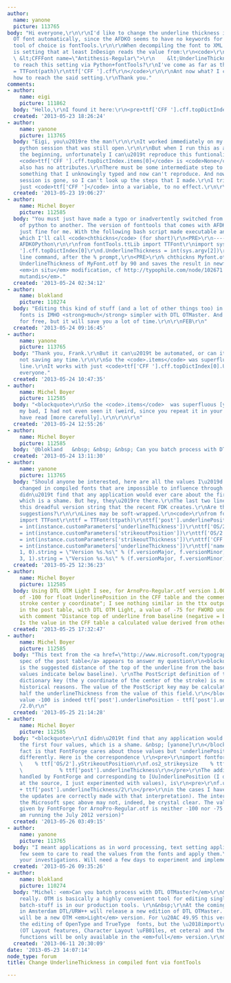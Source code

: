 ```yaml
---
author:
  name: yanone
  picture: 113765
body: "Hi everyone,\r\n\r\nI'd like to change the underline thickness in a compiled
  OT font automatically, since the AFDKO seems to have no keywords for this.\r\nMy
  tool of choice is fontTools.\r\n\r\nWhen decompiling the font to XML via ttx, this
  is setting that at least InDesign reads the value from:\r\n<code>\r\n&lt;CFF>\r\n
  \ &lt;CFFFont name=\"Antithesis-Regular\">\r\n    &lt;UnderlineThickness value=\"90\"/>\r\n</code>\r\n\r\nHow
  to reach this setting via Python+fontTools?\r\nI've come as far as this:\r\n<code>\r\nttf
  = TTFont(path)\r\nttf['CFF '].cff\r\n</code>\r\n\r\nAnt now what? I can't find out
  how to reach the said setting.\r\nThank you."
comments:
- author:
    name: eigi
    picture: 111862
  body: "Hello,\r\nI found it here:\r\n<pre>ttf['CFF '].cff.topDictIndex.items[0].UnderlineThickness</pre>\r\n\r\nEigi"
  created: '2013-05-23 18:26:24'
- author:
    name: yanone
    picture: 113765
  body: "Eigi, you\u2019re the man!\r\n\r\nIt worked immediately on my interactive
    python session that was still open.\r\n\r\nBut when I run this as a script from
    the beginning, unfortunately I can\u2019t reproduce this funtionality.\r\nThen,
    <code>ttf['CFF '].cff.topDictIndex.items[0]</code> is <code>None</code>, and therefore
    also has no attributes.\r\nThere must be some intermediate step to load/decompile
    something that I unknowingly typed and now can't reproduce. And now that previous
    session is gone, so I can't look up the steps that I made.\r\nI tried to load
    just <code>ttf['CFF ']</code> into a variable, to no effect.\r\n\r\nThank you!"
  created: '2013-05-23 19:06:27'
- author:
    name: Michel Boyer
    picture: 112585
  body: "You must just have made a typo or inadvertently switched from one installation
    of python to another. The version of fonttools that comes with AFDKO 2.5 works
    just fine for me. With the following bash script made executable and in your path,
    which I'll call <code>chthickns</code> (for short)\r\n<PRE>\r\n-------\r\n#!/usr/bin/env
    AFDKOPython\r\n\r\nfrom fontTools.ttLib import TTFont\r\nimport sys\r\n\r\nf=TTFont(sys.argv[1])\r\nd=f['CFF
    '].cff.topDictIndex[0]\r\nd.UnderlineThickness = int(sys.argv[2])\r\nf.save(sys.argv[3])\r\n--------\r\n</PRE>\r\nthe
    line command, after the % prompt,\r\n<PRE>\r\n% chthickns Myfont.otf 90 newfont.otf\r\n</PRE>\r\nreplaces
    UnderlineThickness of MyFont.otf by 90 and saves the result in newfont.otf. For
    <em>in situ</em> modification, cf http://typophile.com/node/102671 <em>mutatis
    mutandis</em>."
  created: '2013-05-24 02:34:12'
- author:
    name: blokland
    picture: 110274
  body: "Editing this kind of stuff (and a lot of other things too) in .otf and .ttf
    fonts is IMHO <strong>much</strong> simpler with DTL OTMaster. And no, it's not
    for free, but it will save you a lot of time.\r\n\r\nFEB\r\n"
  created: '2013-05-24 09:16:45'
- author:
    name: yanone
    picture: 113765
  body: "Thank you, Frank.\r\nBut it can\u2019t be automated, or can it, and is therefore
    not saving any time.\r\n\r\nSo the <code>.items</code> was superfluous in Eigi\u2019s
    line.\r\nIt works with just <code>ttf['CFF '].cff.topDictIndex[0].UnderlineThickness</code>.\r\n\r\nThanks,
    everyone."
  created: '2013-05-24 10:47:35'
- author:
    name: Michel Boyer
    picture: 112585
  body: "<blockquote>\r\nSo the <code>.items</code>  was superfluous [yanone]\r\n</blockquote>\r\nOh,
    my bad, I had not even seen it (weird, since you repeat it in your post!). I should
    have read [more carefully].\r\n\r\n\r\n"
  created: '2013-05-24 12:55:26'
- author:
    name: Michel Boyer
    picture: 112585
  body: '@blokland   &nbsp; &nbsp; &nbsp; Can you batch process with DTL OTMaster?'
  created: '2013-05-24 13:11:30'
- author:
    name: yanone
    picture: 113765
  body: "Should anyone be interested, here are all the values I\u2019d like to see
    changed in compiled fonts that are impossible to influence through makeOTF. I
    didn\u2019t find that any application would ever care about the first four values,
    which is a shame. But hey, they\u2019re there.\r\nThe last two lines overwrite
    this dreadful version string that the recent FDK creates.\r\nAre there any more
    suggestions?\r\n\r\nLines may be soft-wrapped.\r\n<code>\r\nfrom fontTools.ttLib
    import TTFont\r\nttf = TTFont(ttpath)\r\nttf['post'].underlinePosition = int(instance.customParameters['underlinePosition'])\r\nttf['post'].underlineThickness
    = int(instance.customParameters['underlineThickness'])\r\nttf['OS/2'].yStrikeoutPosition
    = int(instance.customParameters['strikeoutPosition'])\r\nttf['OS/2'].yStrikeoutSize
    = int(instance.customParameters['strikeoutThickness'])\r\nttf['CFF '].cff.topDictIndex[0].UnderlineThickness
    = int(instance.customParameters['underlineThickness'])\r\nttf['name'].getName(5,
    1, 0).string = \"Version %s.%s\" % (f.versionMajor, f.versionMinor)\r\nttf['name'].getName(5,
    3, 1).string = \"Version %s.%s\" % (f.versionMajor, f.versionMinor)\r\n</code>"
  created: '2013-05-25 12:36:23'
- author:
    name: Michel Boyer
    picture: 112585
  body: Using DTL OTM Light I see, for ArnoPro-Regular.otf version 1.000, a value
    of -100 for float UnderlinePosition in the CFF table and the comment is "Underline
    stroke center y coordinate"; I see nothing similar in the ttx output. I also see
    in the post table, with DTL OTM Light, a value of -75 for FWORD underlinePosition
    with comment "Distance top of underline from baseline (negative = below baseline)".
    Is the value in the CFF table a calculated value derived from other parameters?
  created: '2013-05-25 17:32:47'
- author:
    name: Michel Boyer
    picture: 112585
  body: "This text from the <a href=\"http://www.microsoft.com/typography/OTSpec/post.htm\">Microsoft
    spec of the post table</a> appears to answer my question\r\n<blockquote>\r\nFWord\tunderlinePosition\t\r\nThis
    is the suggested distance of the top of the underline from the baseline (negative
    values indicate below baseline). \r\nThe PostScript definition of this FontInfo
    dictionary key (the y coordinate of the center of the stroke) is not used for
    historical reasons. The value of the PostScript key may be calculated by subtracting
    half the underlineThickness from the value of this field.\r\n</blockquote>\r\nThe
    value -100 is indeed ttf['post'].underlinePosition - ttf['post'].underlineThickness
    /2.0\r\n"
  created: '2013-05-25 21:14:28'
- author:
    name: Michel Boyer
    picture: 112585
  body: "<blockquote>\r\nI didn\u2019t find that any application would ever care about
    the first four values, which is a shame. &nbsp; [yanone]\r\n</blockquote>\r\n\r\nThe
    fact is that FontForge cares about those values but 'underlinePosition' is interpreted
    differently. Here is the correspondence \r\n<pre>\r\nimport fontforge\r\nf=fontforge.open(path)\r\nf.os2_strikeypos
    \    % ttf['OS/2'].yStrikeoutPosition\r\nf.os2_strikeysize    % ttf['OS/2'].yStrikeoutSize\r\nf.uwidth
    \            % ttf['post'].underlineThickness\r\n</pre>\r\nThe additional parameter
    handled by FontForge and corresponding to [Uu]nderlinePosition (I did not look
    at the source, I just experimented with values), is\r\n<pre>\r\nf.upos   % ttf['post'].underlinePosition
    + ttf['post'].underlineThickness/2\r\n</pre>\r\nin the cases I have tested (and
    the updates are correctly made with that interpretation). The interpretation of
    the Microsoft spec above may not, indeed, be crystal clear. The value of f.upos
    given by FontForge for ArnoPro-Regular.otf is neither -100 nor -75 but -50. (I
    am running the July 2012 version)"
  created: '2013-05-26 03:49:15'
- author:
    name: yanone
    picture: 113765
  body: "I meant applications as in word processing, text setting applications. Only
    few seem to care to read the values from the fonts and apply them.\r\nThanks for
    your investigations. Will need a few days to experiment and implement."
  created: '2013-05-26 09:35:26'
- author:
    name: blokland
    picture: 110274
  body: "Michel: <em>Can you batch process with DTL OTMaster?</em>\r\n&nbsp;\r\nNot
    really. OTM is basically a highly convenient tool for editing single fonts. The
    batch-stuff is in our production tools. \r\n&nbsp;\r\nAt the coming ATypI conference
    in Amsterdam DTL/URW++ will release a new edition of DTL OTMaster. Also there
    will be a new OTM <em>Light</em> version. For \u20AC 49.95 this version will allow
    the editing of OpenType and TrueType  fonts, but the \u2018import\u2019/\u2018export\u2019
    (OT Layout features, Character Layout \uFB01les, et cetera) and the glyph-editing
    functions will be only available in the <em>full</em> version.\r\n&nbsp;\r\nFEB"
  created: '2013-06-11 20:30:09'
date: '2013-05-23 14:07:14'
node_type: forum
title: Change UnderlineThickness in compiled font via fontTools

---
```

